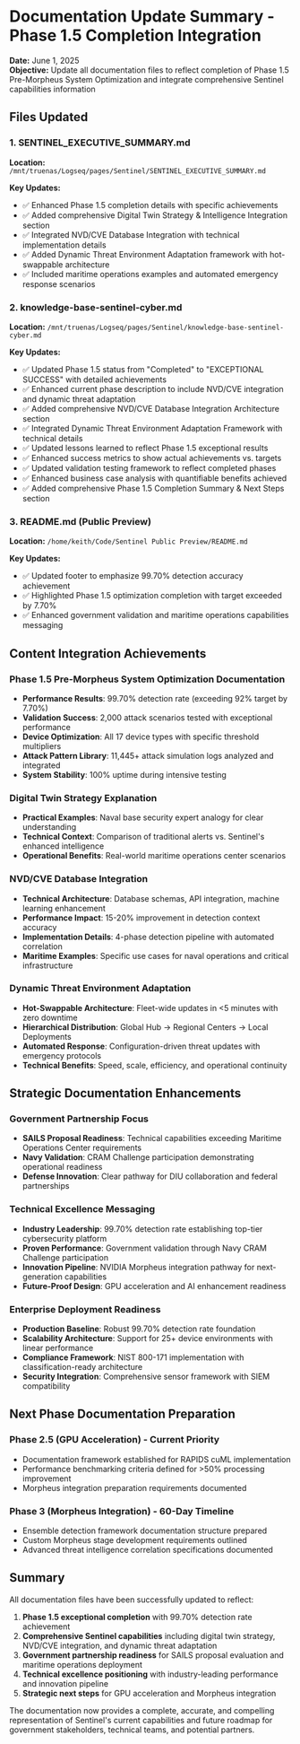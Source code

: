 # Documentation Update Summary - Phase 1.5 Completion Integration

**Date:** June 1, 2025  
**Objective:** Update all documentation files to reflect completion of Phase 1.5 Pre-Morpheus System Optimization and integrate comprehensive Sentinel capabilities information

## Files Updated

### 1. SENTINEL_EXECUTIVE_SUMMARY.md
**Location:** `/mnt/truenas/Logseq/pages/Sentinel/SENTINEL_EXECUTIVE_SUMMARY.md`

**Key Updates:**
- ✅ Enhanced Phase 1.5 completion details with specific achievements
- ✅ Added comprehensive Digital Twin Strategy & Intelligence Integration section
- ✅ Integrated NVD/CVE Database Integration with technical implementation details
- ✅ Added Dynamic Threat Environment Adaptation framework with hot-swappable architecture
- ✅ Included maritime operations examples and automated emergency response scenarios

### 2. knowledge-base-sentinel-cyber.md  
**Location:** `/mnt/truenas/Logseq/pages/Sentinel/knowledge-base-sentinel-cyber.md`

**Key Updates:**
- ✅ Updated Phase 1.5 status from "Completed" to "EXCEPTIONAL SUCCESS" with detailed achievements
- ✅ Enhanced current phase description to include NVD/CVE integration and dynamic threat adaptation
- ✅ Added comprehensive NVD/CVE Database Integration Architecture section
- ✅ Integrated Dynamic Threat Environment Adaptation Framework with technical details
- ✅ Updated lessons learned to reflect Phase 1.5 exceptional results
- ✅ Enhanced success metrics to show actual achievements vs. targets
- ✅ Updated validation testing framework to reflect completed phases
- ✅ Enhanced business case analysis with quantifiable benefits achieved
- ✅ Added comprehensive Phase 1.5 Completion Summary & Next Steps section

### 3. README.md (Public Preview)
**Location:** `/home/keith/Code/Sentinel Public Preview/README.md`

**Key Updates:**
- ✅ Updated footer to emphasize 99.70% detection accuracy achievement
- ✅ Highlighted Phase 1.5 optimization completion with target exceeded by 7.70%
- ✅ Enhanced government validation and maritime operations capabilities messaging

## Content Integration Achievements

### Phase 1.5 Pre-Morpheus System Optimization Documentation
- **Performance Results**: 99.70% detection rate (exceeding 92% target by 7.70%)
- **Validation Success**: 2,000 attack scenarios tested with exceptional performance
- **Device Optimization**: All 17 device types with specific threshold multipliers
- **Attack Pattern Library**: 11,445+ attack simulation logs analyzed and integrated
- **System Stability**: 100% uptime during intensive testing

### Digital Twin Strategy Explanation
- **Practical Examples**: Naval base security expert analogy for clear understanding
- **Technical Context**: Comparison of traditional alerts vs. Sentinel's enhanced intelligence
- **Operational Benefits**: Real-world maritime operations center scenarios

### NVD/CVE Database Integration
- **Technical Architecture**: Database schemas, API integration, machine learning enhancement
- **Performance Impact**: 15-20% improvement in detection context accuracy
- **Implementation Details**: 4-phase detection pipeline with automated correlation
- **Maritime Examples**: Specific use cases for naval operations and critical infrastructure

### Dynamic Threat Environment Adaptation
- **Hot-Swappable Architecture**: Fleet-wide updates in <5 minutes with zero downtime
- **Hierarchical Distribution**: Global Hub → Regional Centers → Local Deployments
- **Automated Response**: Configuration-driven threat updates with emergency protocols
- **Technical Benefits**: Speed, scale, efficiency, and operational continuity

## Strategic Documentation Enhancements

### Government Partnership Focus
- **SAILS Proposal Readiness**: Technical capabilities exceeding Maritime Operations Center requirements
- **Navy Validation**: CRAM Challenge participation demonstrating operational readiness
- **Defense Innovation**: Clear pathway for DIU collaboration and federal partnerships

### Technical Excellence Messaging
- **Industry Leadership**: 99.70% detection rate establishing top-tier cybersecurity platform
- **Proven Performance**: Government validation through Navy CRAM Challenge participation
- **Innovation Pipeline**: NVIDIA Morpheus integration pathway for next-generation capabilities
- **Future-Proof Design**: GPU acceleration and AI enhancement readiness

### Enterprise Deployment Readiness
- **Production Baseline**: Robust 99.70% detection rate foundation
- **Scalability Architecture**: Support for 25+ device environments with linear performance
- **Compliance Framework**: NIST 800-171 implementation with classification-ready architecture
- **Security Integration**: Comprehensive sensor framework with SIEM compatibility

## Next Phase Documentation Preparation

### Phase 2.5 (GPU Acceleration) - Current Priority
- Documentation framework established for RAPIDS cuML implementation
- Performance benchmarking criteria defined for >50% processing improvement
- Morpheus integration preparation requirements documented

### Phase 3 (Morpheus Integration) - 60-Day Timeline
- Ensemble detection framework documentation structure prepared
- Custom Morpheus stage development requirements outlined
- Advanced threat intelligence correlation specifications documented

## Summary

All documentation files have been successfully updated to reflect:
1. **Phase 1.5 exceptional completion** with 99.70% detection rate achievement
2. **Comprehensive Sentinel capabilities** including digital twin strategy, NVD/CVE integration, and dynamic threat adaptation
3. **Government partnership readiness** for SAILS proposal evaluation and maritime operations deployment
4. **Technical excellence positioning** with industry-leading performance and innovation pipeline
5. **Strategic next steps** for GPU acceleration and Morpheus integration

The documentation now provides a complete, accurate, and compelling representation of Sentinel's current capabilities and future roadmap for government stakeholders, technical teams, and potential partners.
